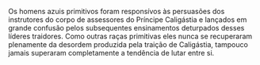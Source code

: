 ﻿Os homens azuis primitivos foram responsívos às persuasões dos instrutores do corpo de assessores do Príncipe Caligástia e lançados em grande confusão pelos subsequentes ensinamentos deturpados desses líderes traidores. Como outras raças primitivas eles nunca se recuperaram plenamente da desordem produzida pela traição de Caligástia, tampouco jamais superaram completamente a tendência de lutar entre si.